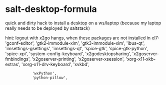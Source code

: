 # salt-desktop-formula
quick and dirty hack to install a desktop on a ws/laptop
(because my laptop really needs to be deployed by saltstack)

hint: 
logout with x2go hangs, when these packages are not installed in el7:
'gconf-editor',
                'gtk2-immodule-xim',
                'gtk3-immodule-xim',
                'ibus-qt',
                'imsettings-gsettings',
                'imsettings-qt',
                'spice-gtk',
                'spice-gtk-python',
                'spice-xpi',
                'system-config-keyboard',
                'x2godesktopsharing',
                'x2goserver-fmbindings',
                'x2goserver-printing',
                'x2goserver-xsession',
                'xorg-x11-xkb-extras',
                'xorg-x11-drv-keyboard',
                'xvkbd',

                'wxPython',
                'python-pillow',

